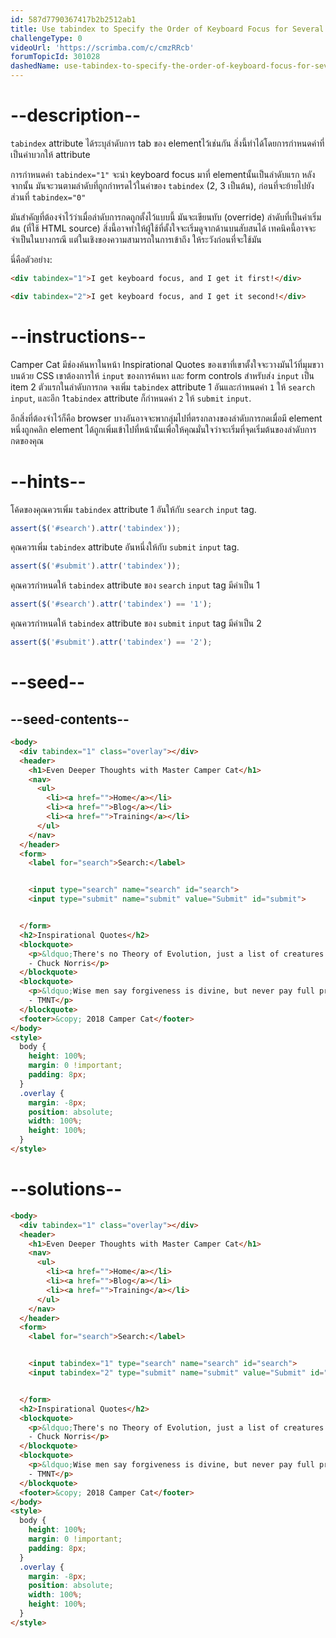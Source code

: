 ```yaml
---
id: 587d7790367417b2b2512ab1
title: Use tabindex to Specify the Order of Keyboard Focus for Several Elements
challengeType: 0
videoUrl: 'https://scrimba.com/c/cmzRRcb'
forumTopicId: 301028
dashedName: use-tabindex-to-specify-the-order-of-keyboard-focus-for-several-elements
---
```


# --description--

`tabindex` attribute ได้ระบุลำดับการ tab ของ elementไว้เช่นกัน
สิ่งนี้ทำได้โดยการกำหนดค่าที่เป็นค่าบวกให้ attribute

การกำหนดค่า `tabindex="1"` จะนำ keyboard focus มาที่ elementนั้นเป็นลำดับแรก
หลังจากนั้น มันจะวนตามลำดับที่ถูกกำหรดไว้ในค่าของ `tabindex` (2, 3 เป็นต้น), ก่อนที่จะย้ายไปยังส่วนที่  `tabindex="0"` 

มันสำคัญที่ต้องจำไว้ว่าเมื่อลำดับการกดถูกตั้งไว้แบบนี้
มันจะเขียนทับ (override) ลำดับที่เป็นค่าเริ่มต้น (ที่ใช้ HTML source) สิ่งนี้อาจทำให้ผู้ใช้ที่ตั้งใจจะเริ่มดูจากด้านบนสับสนได้
เทคนิคนี้อาจจะจำเป็นในบางกรณี แต่ในเชิงของความสามารถในการเข้าถึง ให้ระวังก่อนที่จะใช้มัน

นี่คือตัวอย่าง:

```html
<div tabindex="1">I get keyboard focus, and I get it first!</div>
```

```html
<div tabindex="2">I get keyboard focus, and I get it second!</div>
```

# --instructions--

Camper Cat มีช่องค้นหาในหน้า Inspirational Quotes ของเขาที่เขาตั้งใจจะวางมันไว้ที่มุมขวาบนด้วย CSS
เขาต้องการให้ `input` ของการค้นหา และ form controls สำหรับส่ง `input` เป็น item 2 ตัวแรกในลำดับการกด
จงเพิ่ม `tabindex` attribute 1 อันและกำหนดค่า  `1` ให้ `search` `input`, และอีก 1`tabindex` attribute ก็กำหนดค่า `2` ให้ `submit` `input`.

อีกสิ่งที่ต้องจำไว้ก็คือ browser บางอันอาจจะพากลุ่มไปที่ตรงกลางของลำดับการกดเมื่อมี  element หนึ่งถูกคลิก
element ได้ถูกเพิ่มเข้าไปที่หน้านั้นเพื่อให้คุณมั่นใจว่าจะเริ่มที่จุดเริ่มต้นของลำดับการกดของคุณ 

# --hints--

โค้ดของคุณควรเพิ่ม `tabindex` attribute 1 อันให้กับ `search` `input` tag.

```js
assert($('#search').attr('tabindex'));
```

คุณควรเพิ่ม `tabindex` attribute อันหนึ่งให้กับ `submit` `input` tag.

```js
assert($('#submit').attr('tabindex'));
```

คุณควรกำหนดให้ `tabindex` attribute ของ `search` `input` tag มีค่าเป็น 1

```js
assert($('#search').attr('tabindex') == '1');
```

คุณควรกำหนดให้ `tabindex` attribute ของ `submit` `input` tag มีค่าเป็น 2

```js
assert($('#submit').attr('tabindex') == '2');
```

# --seed--

## --seed-contents--

```html
<body>
  <div tabindex="1" class="overlay"></div>
  <header>
    <h1>Even Deeper Thoughts with Master Camper Cat</h1>
    <nav>
      <ul>
        <li><a href="">Home</a></li>
        <li><a href="">Blog</a></li>
        <li><a href="">Training</a></li>
      </ul>
    </nav>
  </header>
  <form>
    <label for="search">Search:</label>


    <input type="search" name="search" id="search">
    <input type="submit" name="submit" value="Submit" id="submit">


  </form>
  <h2>Inspirational Quotes</h2>
  <blockquote>
    <p>&ldquo;There's no Theory of Evolution, just a list of creatures I've allowed to live.&rdquo;<br>
    - Chuck Norris</p>
  </blockquote>
  <blockquote>
    <p>&ldquo;Wise men say forgiveness is divine, but never pay full price for late pizza.&rdquo;<br>
    - TMNT</p>
  </blockquote>
  <footer>&copy; 2018 Camper Cat</footer>
</body>
<style>
  body {
    height: 100%;
    margin: 0 !important;
    padding: 8px;
  }
  .overlay {
    margin: -8px;
    position: absolute;
    width: 100%;
    height: 100%;
  }
</style>
```

# --solutions--

```html
<body>
  <div tabindex="1" class="overlay"></div>
  <header>
    <h1>Even Deeper Thoughts with Master Camper Cat</h1>
    <nav>
      <ul>
        <li><a href="">Home</a></li>
        <li><a href="">Blog</a></li>
        <li><a href="">Training</a></li>
      </ul>
    </nav>
  </header>
  <form>
    <label for="search">Search:</label>


    <input tabindex="1" type="search" name="search" id="search">
    <input tabindex="2" type="submit" name="submit" value="Submit" id="submit">


  </form>
  <h2>Inspirational Quotes</h2>
  <blockquote>
    <p>&ldquo;There's no Theory of Evolution, just a list of creatures I've allowed to live.&rdquo;<br>
    - Chuck Norris</p>
  </blockquote>
  <blockquote>
    <p>&ldquo;Wise men say forgiveness is divine, but never pay full price for late pizza.&rdquo;<br>
    - TMNT</p>
  </blockquote>
  <footer>&copy; 2018 Camper Cat</footer>
</body>
<style>
  body {
    height: 100%;
    margin: 0 !important;
    padding: 8px;
  }
  .overlay {
    margin: -8px;
    position: absolute;
    width: 100%;
    height: 100%;
  }
</style>
```
